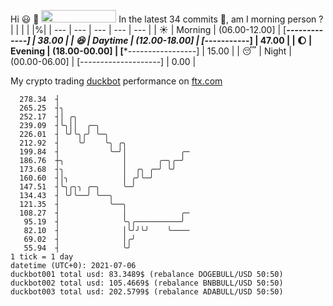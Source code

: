 Hi :smiley: :wave: <img src="https://jojoee.jojoee.com/api/utcnow" width="120" height="20">
In the latest 34 commits :bug:, am I morning person ? 
| | | | |%|
| --- | --- | --- | --- | --- |
| :sunny: | Morning | (06.00-12.00] | [*******-------------] | 38.00 |
| :satisfied: | Daytime | (12.00-18.00] | [*********-----------] | 47.00 |
| :moon: | Evening | (18.00-00.00] | [***-----------------] | 15.00 |
| :sleeping: | Night | (00.00-06.00] | [--------------------] | 0.00 |

My crypto trading [duckbot](https://github.com/jojoee/duckbot) performance on [ftx.com](https://ftx.com/#a=13144711)
```
  278.34  ┤
  265.25  ┤╮
  252.17  ┤│ ╭╮
  239.09  ┤╰╮││  ╭─╮
  226.01  ┤ ╰╯╰╮╭╯ ╰─╮
  212.92  ┤    ╰╯    ╰╮ ╭╮
  199.84  ┤           ╰─╯│            ╭─
  186.76  ┼╮             │       ╭─╮╭─╯
  173.68  ┤╮             │  ╭╮ ╭─╯ ╰╯
  160.60  ┤│╮            │ ╭╯╰─╯
  147.51  ┤╰╮╭╮╮ ╭─╮     ╰─╯
  134.43  ┤ ╰╯╰──╯ ╰──╮
  121.35  ┤           ╰──╮
  108.27  ┤              │            ╭─
   95.19  ┤              ╰╮╭──────────╯
   82.10  ┤              │╰╯╯╰╯    ╰────
   69.02  ┤              │╭╯
   55.94  ┤              ╰╯
1 tick = 1 day
datetime (UTC+0): 2021-07-06
duckbot001 total usd: 83.3489$ (rebalance DOGEBULL/USD 50:50)
duckbot002 total usd: 105.4669$ (rebalance BNBBULL/USD 50:50)
duckbot003 total usd: 202.5799$ (rebalance ADABULL/USD 50:50)
```

